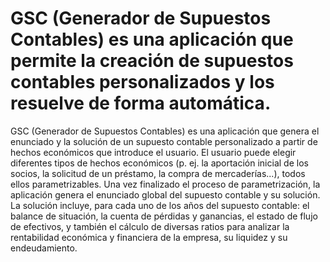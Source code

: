 # GSC (Generador de Supuestos Contables) es una aplicación que permite la creación de supuestos contables personalizados y los resuelve de forma automática.

GSC (Generador de Supuestos Contables) es una aplicación que genera el enunciado y la solución de un supuesto contable personalizado a partir de hechos económicos que introduce el usuario. El usuario puede elegir diferentes tipos de hechos económicos (p. ej. la aportación inicial de los socios, la solicitud de un préstamo, la compra de mercaderías...), todos ellos parametrizables. Una vez finalizado el proceso de parametrización, la aplicación genera el enunciado global del supuesto contable y su solución. La solución incluye, para cada uno de los años del supuesto contable: el balance de situación, la cuenta de pérdidas y ganancias, el estado de flujo de efectivos, y también el cálculo de diversas ratios para analizar la rentabilidad económica y financiera de la empresa, su liquidez y su endeudamiento.
